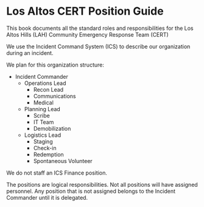 # Los Altos CERT Position Guide

This book documents all the standard roles and responsibilities for the Los Altos Hills \(LAH\) Community Emergency Response Team \(CERT\)

We use the Incident Command System \(ICS\) to describe our organization during an incident.

We plan for this organization structure:

* Incident Commander
  * Operations Lead
    * Recon Lead
    * Communications
    * Medical
  * Planning Lead
    * Scribe
    * IT Team
    * Demobilization
  * Logistics Lead
    * Staging
    * Check-in
    * Redemption
    * Spontaneous Volunteer

We do not staff an ICS Finance position.

The positions are logical responsibilities.  Not all positions will have assigned personnel.  Any position that is not assigned belongs to the Incident Commander until it is delegated.

